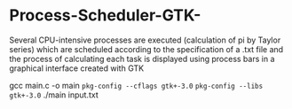 # Process-Scheduler-GTK-
Several CPU-intensive processes are executed (calculation of pi by Taylor series) which are scheduled according to the specification of a .txt file and the process of calculating each task is displayed using process bars in a graphical interface created with GTK

gcc main.c -o main `pkg-config --cflags gtk+-3.0` `pkg-config --libs gtk+-3.0`
./main input.txt
